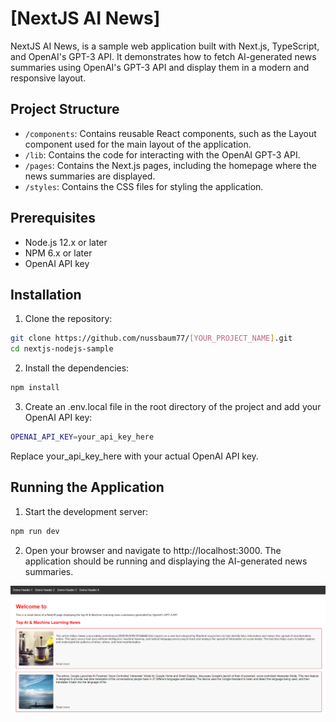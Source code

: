 # [NextJS AI News]

NextJS AI News, is a sample web application built with Next.js, TypeScript, and OpenAI's GPT-3 API. It demonstrates how to fetch AI-generated news summaries using OpenAI's GPT-3 API and display them in a modern and responsive layout.

## Project Structure

- `/components`: Contains reusable React components, such as the Layout component used for the main layout of the application.
- `/lib`: Contains the code for interacting with the OpenAI GPT-3 API.
- `/pages`: Contains the Next.js pages, including the homepage where the news summaries are displayed.
- `/styles`: Contains the CSS files for styling the application.

## Prerequisites

- Node.js 12.x or later
- NPM 6.x or later
- OpenAI API key

## Installation

1. Clone the repository:

```sh
git clone https://github.com/nussbaum77/[YOUR_PROJECT_NAME].git
cd nextjs-nodejs-sample
```

2. Install the dependencies:

```sh
npm install
```

3. Create an .env.local file in the root directory of the project and add your OpenAI API key:

```sh
OPENAI_API_KEY=your_api_key_here
```
Replace your_api_key_here with your actual OpenAI API key.

## Running the Application

1. Start the development server:
```sh
npm run dev
```

2. Open your browser and navigate to http://localhost:3000. The application should be running and displaying the AI-generated news summaries.

![Alt text](screenshot-nextopenainode-demo.png?raw=true "Demo")